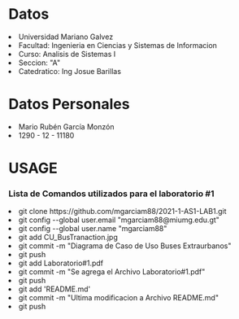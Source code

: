 # Datos
<li>Universidad Mariano Galvez</li>
<li>Facultad: Ingenieria en Ciencias y Sistemas de Informacion</li>
<li>Curso: Analisis de Sistemas I</li>
<li>Seccion: "A"</li>
<li>Catedratico: Ing Josue Barillas</li>

# Datos Personales
<li> Mario Rubén García Monzón </li>
<li> 1290 - 12 - 11180 </li>

# USAGE
<h3>Lista de Comandos utilizados para el laboratorio #1</h3>
<li>git clone https://github.com/mgarciam88/2021-1-AS1-LAB1.git</li>
<li>git config --global user.email "mgarciam88@miumg.edu.gt"</li>
<li>git config --global user.name "mgarciam88"</li>
<li>git add CU_BusTranaction.jpg</li>
<li>git commit -m "Diagrama de Caso de Uso Buses Extraurbanos"</li>
<li>git push</li>
<li>git add Laboratorio#1.pdf</li>
<li>git commit -m "Se agrega el Archivo Laboratorio#1.pdf"</li>
<li>git push</li>
<li>git add 'README.md'</li>
<li>git commit -m "Ultima modificacion a Archivo README.md"</li>
<li>git push</li>